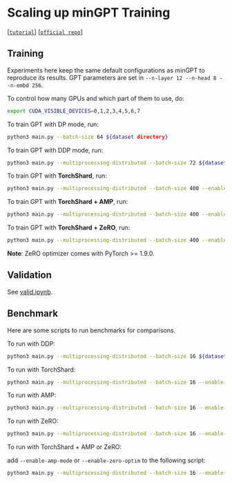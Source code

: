 # Scaling up minGPT Training

[[`tutorial`](../../docs/tutorial/mgpt.md)] [[`official repo`](https://github.com/karpathy/minGPT)]

## Training

Experiments here keep the same default configurations as minGPT to reproduce its results.
GPT parameters are set in `--n-layer 12 --n-head 8 --n-embd 256`.

To control how many GPUs and which part of them to use, do:

```bash
export CUDA_VISIBLE_DEVICES=0,1,2,3,4,5,6,7
```

To train GPT with DP mode, run:

```bash
python3 main.py --batch-size 64 ${dataset directory} 
```

To train GPT with DDP mode, run:

```bash
python3 main.py --multiprocessing-distributed --batch-size 72 ${dataset directory}
```

To train GPT with **TorchShard**, run:

```bash
python3 main.py --multiprocessing-distributed --batch-size 400 --enable-model-parallel --enable-one-data-group ${dataset directory} 
```

To train GPT with **TorchShard + AMP**, run:

```bash
python3 main.py --multiprocessing-distributed --batch-size 400 --enable-model-parallel --enable-one-data-group --enable-amp-mode ${dataset directory} 
```

To train GPT with **TorchShard + ZeRO**, run:

```bash
python3 main.py --multiprocessing-distributed --batch-size 400 --enable-model-parallel --enable-one-data-group --enable-zero-optim ${dataset directory} 
```

**Note**: ZeRO optimizer comes with PyTorch >= 1.9.0.

## Validation

See [valid.ipynb](valid.ipynb).

## Benchmark

Here are some scripts to run benchmarks for comparisons.

To run with DDP:

```bash
python3 main.py --multiprocessing-distributed --batch-size 16 ${dataset directory} 
```

To run with TorchShard:

```bash
python3 main.py --multiprocessing-distributed --batch-size 16 --enable-model-parallel --enable-one-data-group ${dataset directory} 
```

To run with AMP:

```bash
python3 main.py --multiprocessing-distributed --batch-size 16 --enable-amp-mode ${dataset directory}
```

To run with ZeRO:

```bash
python3 main.py --multiprocessing-distributed --batch-size 16 --enable-zero-optim ${dataset directory}
```

To run with TorchShard + AMP or ZeRO:

add `--enable-amp-mode` or `--enable-zero-optim` to the following script:

```bash
python3 main.py --multiprocessing-distributed --batch-size 16 --enable-model-parallel --enable-one-data-group ${dataset directory} 
```
